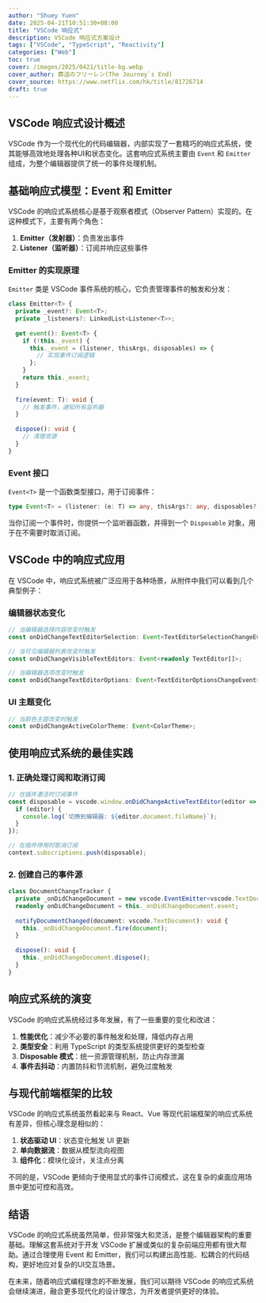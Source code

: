 ```yaml
---
author: "Shuey Yuen"
date: 2025-04-21T10:51:30+08:00
title: "VSCode 响应式"
description: VSCode 响应式方案设计
tags: ["VSCode", "TypeScript", "Reactivity"]
categories: ["Web"]
toc: true
cover: /images/2025/0421/title-bg.webp
cover_author: 葬送のフリーレン(The Journey`s End)
cover_source: https://www.netflix.com/hk/title/81726714
draft: true
---
```


## VSCode 响应式设计概述

VSCode 作为一个现代化的代码编辑器，内部实现了一套精巧的响应式系统，使其能够高效地处理各种UI和状态变化。这套响应式系统主要由 `Event` 和 `Emitter` 组成，为整个编辑器提供了统一的事件处理机制。

## 基础响应式模型：Event 和 Emitter

VSCode 的响应式系统核心是基于观察者模式（Observer Pattern）实现的。在这种模式下，主要有两个角色：

1. **Emitter（发射器）**：负责发出事件
2. **Listener（监听器）**：订阅并响应这些事件

### Emitter 的实现原理

`Emitter` 类是 VSCode 事件系统的核心，它负责管理事件的触发和分发：

```typescript
class Emitter<T> {
  private _event?: Event<T>;
  private _listeners?: LinkedList<Listener<T>>;
  
  get event(): Event<T> {
    if (!this._event) {
      this._event = (listener, thisArgs, disposables) => {
        // 实现事件订阅逻辑
      };
    }
    return this._event;
  }
  
  fire(event: T): void {
    // 触发事件，通知所有监听器
  }
  
  dispose(): void {
    // 清理资源
  }
}
```

### Event 接口

`Event<T>` 是一个函数类型接口，用于订阅事件：

```typescript
type Event<T> = (listener: (e: T) => any, thisArgs?: any, disposables?: Disposable[]) => Disposable;
```

当你订阅一个事件时，你提供一个监听器函数，并得到一个 `Disposable` 对象，用于在不需要时取消订阅。

## VSCode 中的响应式应用

在 VSCode 中，响应式系统被广泛应用于各种场景，从附件中我们可以看到几个典型例子：

### 编辑器状态变化

```typescript
// 当编辑器选择内容改变时触发
const onDidChangeTextEditorSelection: Event<TextEditorSelectionChangeEvent>;

// 当可见编辑器列表改变时触发
const onDidChangeVisibleTextEditors: Event<readonly TextEditor[]>;

// 当编辑器选项改变时触发
const onDidChangeTextEditorOptions: Event<TextEditorOptionsChangeEvent>;
```

### UI 主题变化

```typescript
// 当颜色主题改变时触发
const onDidChangeActiveColorTheme: Event<ColorTheme>;
```

## 使用响应式系统的最佳实践

### 1. 正确处理订阅和取消订阅

```typescript
// 在插件激活时订阅事件
const disposable = vscode.window.onDidChangeActiveTextEditor(editor => {
  if (editor) {
    console.log(`切换到编辑器: ${editor.document.fileName}`);
  }
});

// 在插件停用时取消订阅
context.subscriptions.push(disposable);
```

### 2. 创建自己的事件源

```typescript
class DocumentChangeTracker {
  private _onDidChangeDocument = new vscode.EventEmitter<vscode.TextDocument>();
  readonly onDidChangeDocument = this._onDidChangeDocument.event;
  
  notifyDocumentChanged(document: vscode.TextDocument): void {
    this._onDidChangeDocument.fire(document);
  }
  
  dispose(): void {
    this._onDidChangeDocument.dispose();
  }
}
```

## 响应式系统的演变

VSCode 的响应式系统经过多年发展，有了一些重要的变化和改进：

1. **性能优化**：减少不必要的事件触发和处理，降低内存占用
2. **类型安全**：利用 TypeScript 的类型系统提供更好的类型检查
3. **Disposable 模式**：统一资源管理机制，防止内存泄漏
4. **事件去抖动**：内置防抖和节流机制，避免过度触发

## 与现代前端框架的比较

VSCode 的响应式系统虽然看起来与 React、Vue 等现代前端框架的响应式系统有差异，但核心理念是相似的：

1. **状态驱动 UI**：状态变化触发 UI 更新
2. **单向数据流**：数据从模型流向视图
3. **组件化**：模块化设计，关注点分离

不同的是，VSCode 更倾向于使用显式的事件订阅模式，这在复杂的桌面应用场景中更加可控和高效。

## 结语

VSCode 的响应式系统虽然简单，但非常强大和灵活，是整个编辑器架构的重要基础。理解这套系统对于开发 VSCode 扩展或类似的复杂前端应用都有很大帮助。通过合理使用 Event 和 Emitter，我们可以构建出高性能、松耦合的代码结构，更好地应对复杂的UI交互场景。

在未来，随着响应式编程理念的不断发展，我们可以期待 VSCode 的响应式系统会继续演进，融合更多现代化的设计理念，为开发者提供更好的体验。
